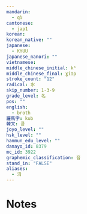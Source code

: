 ```yaml
---
mandarin:
  - qì
cantonese:
  - jap1
korean:
korean_native: ""
japanese:
  - KYUU
japanese_nanori: ""
vietnamese:
middle_chinese_initial: kʰ
middle_chinese_final: ɣiɪp
stroke_count: "12"
radical: 水
skip_number: 1-3-9
grade_level: 名
pos: ""
english:
  - broth
羅馬字: kub
韓文: 쿱
joyo_level: ""
hsk_level: ""
hanmun_edu_level: ""
danayo_id: 8379
mc_id: 3922
graphemic_classification: 音
stand_in: "FALSE"
aliases:
  - 湇
---
```


# Notes
